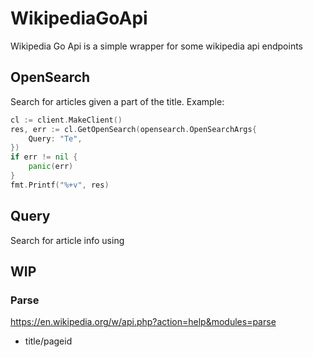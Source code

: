 # WikipediaGoApi
Wikipedia Go Api is a simple wrapper for some wikipedia api endpoints


## OpenSearch
Search for articles given a part of the title.
Example:
```go
cl := client.MakeClient()
res, err := cl.GetOpenSearch(opensearch.OpenSearchArgs{
    Query: "Te",
})
if err != nil {
    panic(err)
}
fmt.Printf("%+v", res)
```

## Query
Search for article info using 

## WIP
### Parse
https://en.wikipedia.org/w/api.php?action=help&modules=parse
- title/pageid